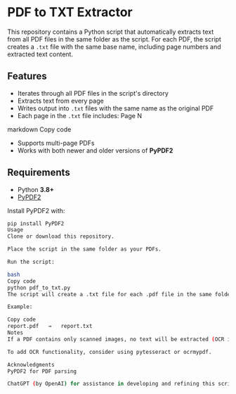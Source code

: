 # PDF to TXT Extractor

This repository contains a Python script that automatically extracts text from all PDF files in the same folder as the script. For each PDF, the script creates a `.txt` file with the same base name, including page numbers and extracted text content.

## Features

- Iterates through all PDF files in the script's directory  
- Extracts text from every page  
- Writes output into `.txt` files with the same name as the original PDF  
- Each page in the `.txt` file includes:
Page N
<text from page>

markdown
Copy code
- Supports multi-page PDFs  
- Works with both newer and older versions of **PyPDF2**

## Requirements

- Python **3.8+**  
- [PyPDF2](https://pypi.org/project/PyPDF2/)  

Install PyPDF2 with:

```bash
pip install PyPDF2
Usage
Clone or download this repository.

Place the script in the same folder as your PDFs.

Run the script:

bash
Copy code
python pdf_to_txt.py
The script will create a .txt file for each .pdf file in the same folder.

Example:

Copy code
report.pdf   →   report.txt
Notes
If a PDF contains only scanned images, no text will be extracted (OCR is not included).

To add OCR functionality, consider using pytesseract or ocrmypdf.

Acknowledgments
PyPDF2 for PDF parsing

ChatGPT (by OpenAI) for assistance in developing and refining this script
